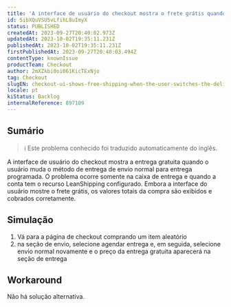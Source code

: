 ```yaml
---
title: 'A interface de usuário do checkout mostra o frete grátis quando o usuário alterna as opções de entrega'
id: 5ibXQuVSU5vLfihL8uImyX
status: PUBLISHED
createdAt: 2023-09-27T20:40:02.973Z
updatedAt: 2023-10-02T19:35:11.231Z
publishedAt: 2023-10-02T19:35:11.231Z
firstPublishedAt: 2023-09-27T20:40:03.494Z
contentType: knownIssue
productTeam: Checkout
author: 2mXZkbi0oi061KicTExNjo
tag: Checkout
slugEN: checkout-ui-shows-free-shipping-when-the-user-switches-the-delivery-options
locale: pt
kiStatus: Backlog
internalReference: 897109
---
```


## Sumário

>ℹ️ Este problema conhecido foi traduzido automaticamente do inglês.


A interface de usuário do checkout mostra a entrega gratuita quando o usuário muda o método de entrega de envio normal para entrega programada. O problema ocorre somente na caixa de entrega e quando a conta tem o recurso LeanShipping configurado. Embora a interface do usuário mostre o frete grátis, os valores totais da compra são exibidos e cobrados corretamente.

## Simulação



1. Vá para a página de checkout comprando um item aleatório
2. na seção de envio, selecione agendar entrega e, em seguida, selecione envio normal novamente e o preço da entrega gratuita aparecerá na seção de entrega



## Workaround


Não há solução alternativa.




